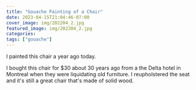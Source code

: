 ```yaml
---
title: "Gouache Painting of a Chair"
date: 2023-04-15T21:04:46-07:00
cover_image: img/202204_2.jpg
featured_image: img/202204_2.jpg 
categories:
tags: ["gouache"]
---
```

I painted this chair a year ago today.

I bought this chair for $30 about 30 years ago from a the Delta hotel in Montreal when they were liquidating old furniture. I reupholstered the seat and it's still a great chair that's made of solid wood.


